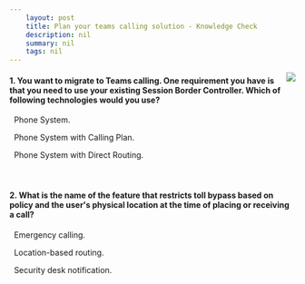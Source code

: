```yaml
---
    layout: post
    title: Plan your teams calling solution - Knowledge Check
    description: nil
    summary: nil
    tags: nil
---
```



 <a target="_blank" href="https://docs.microsoft.com/en-us/learn/modules/m365-teams-calling-plan-teams-calling-solution/knowledge-check/"><i class="fas fa-external-link-alt"></i> </a>
 <img align="right" src="https://docs.microsoft.com/en-us/media/learn/module.svg">
####  1. You want to migrate to Teams calling. One requirement you have is that you need to use your existing Session Border Controller. Which of following technologies would you use?


<i class='far fa-square'></i> &nbsp;&nbsp;Phone System.

<i class='far fa-square'></i> &nbsp;&nbsp;Phone System with Calling Plan.

<i class='fas fa-check-square' style='color: Dodgerblue;'></i> &nbsp;&nbsp;Phone System with Direct Routing.
<br />
<br />
<br />

####  2. What is the name of the feature that restricts toll bypass based on policy and the user's physical location at the time of placing or receiving a call?


<i class='far fa-square'></i> &nbsp;&nbsp;Emergency calling.

<i class='fas fa-check-square' style='color: Dodgerblue;'></i> &nbsp;&nbsp;Location-based routing.

<i class='far fa-square'></i> &nbsp;&nbsp;Security desk notification.
<br />
<br />
<br />
